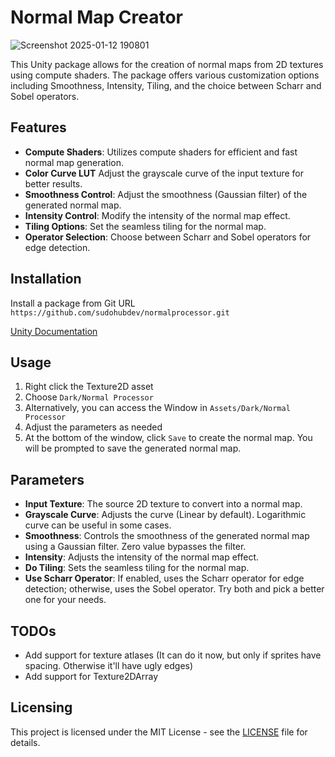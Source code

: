 # Normal Map Creator
![Screenshot 2025-01-12 190801](https://github.com/user-attachments/assets/75c65dc7-e319-4451-b1ab-5d2616f3698b)

This Unity package allows for the creation of normal maps from 2D textures using compute shaders. The package offers various customization options including Smoothness, Intensity, Tiling, and the choice between Scharr and Sobel operators.

## Features

- **Compute Shaders**: Utilizes compute shaders for efficient and fast normal map generation.
- **Color Curve LUT** Adjust the grayscale curve of the input texture for better results.
- **Smoothness Control**: Adjust the smoothness (Gaussian filter) of the generated normal map.
- **Intensity Control**: Modify the intensity of the normal map effect.
- **Tiling Options**: Set the seamless tiling for the normal map.
- **Operator Selection**: Choose between Scharr and Sobel operators for edge detection.

## Installation

Install a package from Git URL `https://github.com/sudohubdev/normalprocessor.git`

[Unity Documentation](https://docs.unity3d.com/Manual/cus-share.html)

## Usage

1. Right click the Texture2D asset
2. Choose `Dark/Normal Processor`
3. Alternatively, you can access the Window in `Assets/Dark/Normal Processor`
4. Adjust the parameters as needed
5. At the bottom of the window, click `Save` to create the normal map. You will be prompted to save the generated normal map.

## Parameters

- **Input Texture**: The source 2D texture to convert into a normal map.
- **Grayscale Curve**: Adjusts the curve (Linear by default). Logarithmic curve can be useful in some cases.
- **Smoothness**: Controls the smoothness of the generated normal map using a Gaussian filter. Zero value bypasses the filter.
- **Intensity**: Adjusts the intensity of the normal map effect.
- **Do Tiling**: Sets the seamless tiling for the normal map.
- **Use Scharr Operator**: If enabled, uses the Scharr operator for edge detection; otherwise, uses the Sobel operator. Try both and pick a better one for your needs.

## TODOs
- Add support for texture atlases (It can do it now, but only if sprites have spacing. Otherwise it'll have ugly edges)
- Add support for Texture2DArray 

## Licensing

This project is licensed under the MIT License - see the [LICENSE](LICENSE) file for details.
